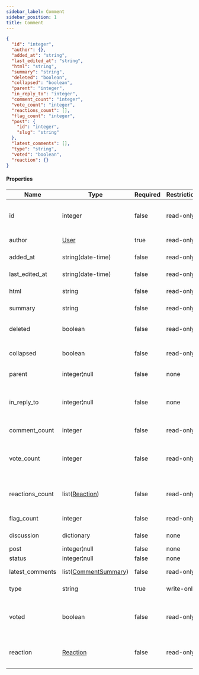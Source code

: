 ```yaml
---
sidebar_label: Comment
sidebar_position: 1
title: Comment
---
```


```json
{
  "id": "integer",
  "author": {},
  "added_at": "string",
  "last_edited_at": "string",
  "html": "string",
  "summary": "string",
  "deleted": "boolean",
  "collapsed": "boolean",
  "parent": "integer",
  "in_reply_to": "integer",
  "comment_count": "integer",
  "vote_count": "integer",
  "reactions_count": [],
  "flag_count": "integer",
  "post": {
    "id": "integer",
    "slug": "string"
  },
  "latest_comments": [],
  "type": "string",
  "voted": "boolean",
  "reaction": {}
}

```

#### Properties

| Name            | Type                                                                  | Required | Restrictions | Description                                                                                                   |
|-----------------|-----------------------------------------------------------------------|----------|--------------|---------------------------------------------------------------------------------------------------------------|
| id              | integer                                                               | false    | read-only    | A unique integer value identifying this  comment                                                              |
| author          | [User](/docs/apireference/v2/schemas/user)                            | true     | read-only    | The comment author                                                                                            |
| added_at        | string(date-time)                                                     | false    | read-only    | Datetime of creation                                                                                          |
| last_edited_at  | string(date-time)                                                     | false    | read-only    | Datetime of last edit                                                                                         |
| html            | string                                                                | false    | read-only    | The html description                                                                                          |
| summary         | string                                                                | false    | read-only    | The comment summary                                                                                           |
| deleted         | boolean                                                               | false    | read-only    | Is this comment deleted                                                                                       |
| collapsed       | boolean                                                               | false    | read-only    | Is this comment collapsed                                                                                     |
| parent          | integer¦null                                                          | false    | none         | Id of the parent [Comment](/docs/apireference/v2/schemas/comment)                                             |
| in_reply_to     | integer¦null                                                          | false    | none         | Id of the reply [Comment](/docs/apireference/v2/schemas/comment), it must have the same `parent` and `object` |
| comment_count   | integer                                                               | false    | read-only    | The number of comments                                                                                        |
| vote_count      | integer                                                               | false    | read-only    | Number of votes/reactions associated to this contribution                                                     |
| reactions_count | list([Reaction](/docs/apireference/v2/schemas/reaction))              | false    | read-only    | Reactions associated to this contribution                                                                     |
| flag_count      | integer                                                               | false    | read-only    | The number of flags                                                                                           |
| discussion      | dictionary                                                            | false    | none         | Id and slug of the [Discussion](/docs/apireference/v2/schemas/discussion)                                     |
| post            | integer¦null                                                          | false    | none         | Id of the [Post](/docs/apireference/v2/schemas/post)                                                          |
| status          | integer¦null                                                          | false    | none         | Id of the [Status](/docs/apireference/v2/schemas/status)                                                      |
| latest_comments | list([CommentSummary](/docs/apireference/v2/schemas/comment_summary)) | false    | read-only    | The list of last comments                                                                                     |
| type            | string                                                                | true     | write-only   | The type of comment                                                                                           |
| voted           | boolean                                                               | false    | read-only    | If true, the logged user has already voted this contribution                                                  |
| reaction        | [Reaction](/docs/apireference/v2/schemas/reaction)                    | false    | read-only    | Reaction of the logged user (if he voted this contribution)                                                   |


        
                                                                                                      


